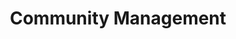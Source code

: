 ---
title: Community Management
description: Akio blog features productivity, tips, inspiration and strategies for massive profits. Find out how to set up a successful blog or how to make yours even better!
---